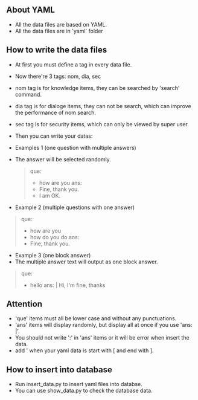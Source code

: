 ## About YAML
* All the data files are based on YAML.
* All the data files are in 'yaml' folder

## How to write the data files
* At first you must define a tag in every data file. 
 * Now there're 3 tags: nom, dia, sec
 * nom tag is for knowledge items, they can be searched by 'search' command. 
 * dia tag is for dialoge items, they can not be search, which can improve the performance of nom search. 
 * sec tag is for security items, which can only be viewed by super user.

* Then you can write your datas: 
* Examples 1 (one question with multiple answers)
 * The answer will be selected randomly. 
    >que:
    >- how are you
    >ans:
    > - Fine, thank you.
    > - I am OK.

* Example 2 (multiple questions with one answer)
>que:
>- how are you
>- how do you do
>ans:
> - Fine, thank you.

* Example 3 (one block answer)
 * The multiple answer text will output as one block answer.
 >que:
 >- hello
 >ans: |
 >  Hi, 
 >  I'm fine, 
 >  thanks

## Attention
* 'que' items must all be lower case and without any punctuations. 
* 'ans' items will display randomly, but display all at once if you use 'ans: |'. 
* You should not write ':' in 'ans' items or it will be error when insert the data. 
* add ' when your yaml data is start with [ and end with ].

## How to insert into database
* Run insert_data.py to insert yaml files into databse. 
* You can use show_data.py to check the database data. 

